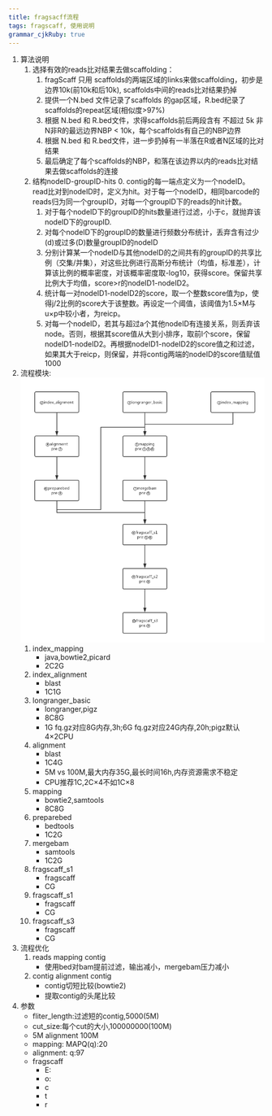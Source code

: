 ```yaml
---
title: fragsacff流程
tags: fragscaff, 使用说明
grammar_cjkRuby: true
---
```


 1. 算法说明
	 1. 选择有效的reads比对结果去做scaffolding：
		 1. fragScaff 只用 scaffolds的两端区域的links来做scaffolding，初步是边界10k(前10k和后10k), scaffolds中间的reads比对结果扔掉
		2. 提供一个N.bed 文件记录了scaffolds 的gap区域，R.bed纪录了scaffolds的repeat区域(相似度>97%)
		3. 根据 N.bed 和 R.bed文件，求得scaffolds前后两段含有 不超过 5k 非N非R的最远边界NBP < 10k，每个scaffolds有自己的NBP边界
		4. 根据 N.bed 和 R.bed文件，进一步扔掉有一半落在R或者N区域的比对结果
		5. 最后确定了每个scaffolds的NBP，和落在该边界以内的reads比对结果去做scaffolds的连接
	2. 结构nodeID-groupID-hits
		0. contig的每一端点定义为一个nodeID。read比对到nodeID时，定义为hit。对于每一个nodeID，相同barcode的reads归为同一个groupID，对每一个groupID下的reads的hit计数。
		1. 对于每个nodeID下的groupID的hits数量进行过滤，小于c，就抛弃该nodeID下的groupID.
		2. 对每个nodeID下的groupID的数量进行频数分布统计，丢弃含有过少(d)或过多(D)数量groupID的nodeID
		3. 分别计算某一个nodeID与其他nodeID的之间共有的groupID的共享比例（交集/并集），对这些比例进行高斯分布统计（均值，标准差），计算该比例的概率密度，对该概率密度取-log10，获得score。保留共享比例大于均值，score>r的nodeID1-nodeID2。
		4. 统计每一对nodeID1-nodeID2的score，取一个整数score值为p，使得j/2比例的score大于该整数。再设定一个阈值，该阈值为1.5×M与u×p中较小者，为reicp。
		5. 对每一个nodeID，若其与超过a个其他nodeID有连接关系，则丢弃该node。否则，根据其score值从大到小排序，取前l个score，保留nodeID1-nodeID2。再根据nodeID1-nodeID2的score值之和过滤，如果其大于reicp，则保留，并将contig两端的nodeID的score值赋值1000
 2. 流程模块:
	 ![enter description here](https://www.github.com/luyang93/gitimg/raw/master/2018/11/2.png "2")
	 1. index_mapping
		 - java,bowtie2,picard
		 - 2C2G
	2. index_alignment
		- blast
		- 1C1G
	3. longranger_basic
		- longranger,pigz
		- 8C8G
		- 1G fq.gz对应8G内存,3h;6G fq.gz对应24G内存,20h;pigz默认4×2CPU
	4. alignment
		- blast
		- 1C4G
		- 5M vs 100M,最大内存35G,最长时间16h,内存资源需求不稳定
		- CPU推荐1C,2C×4不如1C×8
	5. mapping
		- bowtie2,samtools
		- 8C8G
	6. preparebed
		- bedtools
		- 1C2G
	7. mergebam
		- samtools
		- 1C2G
	8. fragscaff_s1
		- fragscaff
		- CG
	9. fragscaff_s1
		- fragscaff
		- CG
	10. fragscaff_s3
		- fragscaff
		- CG
 3. 流程优化
	 1. reads mapping contig
		 - 使用bed对bam提前过滤，输出减小，mergebam压力减小
	 2. contig alignment contig
		 - contig切短比较(bowtie2)
		 - 提取contig的头尾比较
4. 参数
	- fliter_length:过滤短的contig,5000(5M)
	- cut_size:每个cut的大小,100000000(100M)
	- 5M alignment 100M
	- mapping: MAPQ(q):20
	- alignment: q:97
	- fragscaff
		- E:
		- o:
		- c
		- t
		- r 